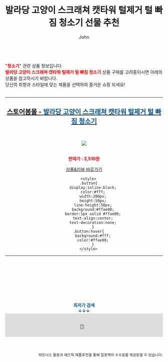 ﻿---
layout: post
title:  "발라당 고양이 스크래쳐 캣타워 털제거 털 빠짐 청소기 선물 추천"
author: John
categories: [ 청소기 ]
tags: [ 청소기, 청소기 추천, 청소기가격, 청소기 영어로, 청소기 버리기, 청소기 흡입력, 청소기종류, 청소기 냄새, 청소기 영어, 청소기 나무위키 ]
image: http://image.bom.co.kr/product/detail/BBV/2003221848134778/_200.jpg 
description: "발라당 고양이 스크래쳐 캣타워 털제거 털 빠짐 청소기 선물 추천 관련 상품으로 가장 고객 선호도가 높은 제품입니다."
toc: true
toc_sticky: true
---

<br>
"<b><font color='#ff0000'>청소기</font></b>" 관련 상품 정보입니다.
<br>
<b><font color='#ff0000'>발라당 고양이 스크래쳐 캣타워 털제거 털 빠짐 청소기</font></b> 상품 구매를 고려중이시면 아래의 상품을 참고하시기 바랍니다.
<br>
당신의 취향과 스타일에 맞는 제품을 선택하여 즐거운 쇼핑 되세요!
<br><br>
<hr>
<p>
    
<center><h2><a href="https://nico.kr/m92aP8" target="_blank"><b>스토어봄몰 - <font color='#01579B'>발라당 고양이 스크래쳐 캣타워 털제거 털 빠짐 청소기</font></b></a></h2><br>

<a href="https://nico.kr/m92aP8" target="_blank"><img src="http://image.bom.co.kr/product/detail/BBV/2003221848134778/_200.jpg"></a><br><br>

<b><font color='#ff0000'>판매가 : 3,510원 </font></b><br>

<a href="https://nico.kr/m92aP8" target="_blank" class="button">상품&리뷰 바로가기</a><p>

        <style>
        .button{
            display:inline-block;
            color:#fff;
            width:200px;
            height:50px;
            line-height:50px;
            background:#ffae00;
            border:1px solid #ffae00;
            text-align:center;
            text-decoration:none;
            }
        .button:hover{
            background:#fff;
            color:#ffae00;
            }
        </style>

<hr>

<br><br><br><br><br><br><br>
<center><b><font color='#01579B' size='medium'>최저가 검색<br>
↓↓↓</font></b></center>
<center><iframe src="https://coupa.ng/b1Tbjx" width="100%" height="75" frameborder="0" scrolling="no" referrerpolicy="unsafe-url"></iframe></center>
<br><br>
<p>
<small>
    <div align="right">파트너스 활동과 애드픽 제품추천을 통해 일정액의 수수료를 제공받을 수 있습니다.</div>
</small>
</p>
